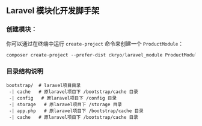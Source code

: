 
## Laravel 模块化开发脚手架

### 创建模块：
你可以通过在终端中运行 `create-project` 命令来创建一个 `ProductModule`：
```php
composer create-project --prefer-dist ckryo/laravel_module ProductModule
```

### 目录结构说明
```
bootstrap/  # laravel项目目录
 -| cache   # 原laravel项目下 /bootstrap/cache 目录
 -| config   # 原laravel项目下 /config 目录
 -| storage   # 原laravel项目下 /storage 目录
 -| app.php   # 原laravel项目下 /bootstrap/cache 目录
 -| cache   # 原laravel项目下 /bootstrap/cache 目录
```